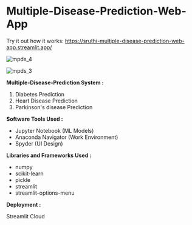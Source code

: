 # Multiple-Disease-Prediction-Web-App

Try it out how it works: https://sruthi-multiple-disease-prediction-web-app.streamlit.app/


![mpds_4](https://github.com/2149-SRUTHI-S/Multiple-Disease-Prediction-Web-App/assets/129876043/b03aaeef-a6b0-4b39-b13e-acc290ff0774)



![mpds_3](https://github.com/2149-SRUTHI-S/Multiple-Disease-Prediction-Web-App/assets/129876043/b954acb4-c9ca-4e7d-aec5-ef92749d1d29)



**Multiple-Disease-Prediction System :**

1. Diabetes Prediction
2. Heart Disease Prediction
3. Parkinson's disease Prediction

**Software Tools Used :**

- Jupyter Notebook (ML Models)
- Anaconda Navigator (Work Environment)
- Spyder (UI Design)

**Libraries and Frameworks Used :**

- numpy
- scikit-learn
- pickle
- streamlit
- streamlit-options-menu

**Deployment :**

Streamlit Cloud

